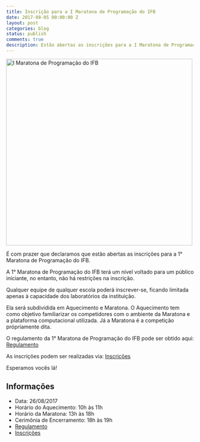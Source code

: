 ```yaml
---
title: Inscrição para a I Maratona de Programação do IFB
date: 2017-08-05 00:00:00 Z
layout: post
categories: blog
status: publish
comments: true
description: Estão abertas as inscrições para a I Maratona de Programação do IFB
---
```


<img src="{{site.url}}/assets/logo-1-maratona-de-programacao-ifb.jpg" alt="I Maratona de Programação do IFB" style="width: 500px; align: middle;"/>


É com prazer que declaramos que estão abertas as inscrições para a 1° Maratona de Programação do IFB.

A 1° Maratona de Programação do IFB terá um nível voltado para um público iniciante, no entanto, não há restrições na inscrição.

Qualquer equipe de qualquer escola poderá inscrever-se, ficando limitada apenas à capacidade dos laboratórios da instituição.

Ela será subdividida em Aquecimento e Maratona. O Aquecimento tem como objetivo familiarizar os competidores com o ambiente da Maratona e a plataforma computacional utilizada. Já a Maratona é a competição própriamente dita.

O regulamento da 1° Maratona de Programação do IFB pode ser obtido aqui: [Regulamento]({{site.url}}/assets/Regulamento-1-Maratona-IFB.pdf)

As inscrições podem ser realizadas via: [Inscrições](https://docs.google.com/forms/d/e/1FAIpQLSeqLfQLyqfDWO6cy7BiRb89suXd2ntk_xsw1V-eIUERK_Oysg/viewform?usp=sf_link)


Esperamos vocês lá!

## Informações
* Data: 26/08/2017
* Horário do Aquecimento: 10h às 11h
* Horário da Maratona: 13h às 18h
* Cerimônia de Encerramento: 18h às 19h
* [Regulamento]({{site.url}}/assets/Regulamento-1-Maratona-IFB.pdf)
* [Inscrições](https://docs.google.com/forms/d/e/1FAIpQLSeqLfQLyqfDWO6cy7BiRb89suXd2ntk_xsw1V-eIUERK_Oysg/viewform?usp=sf_link)
